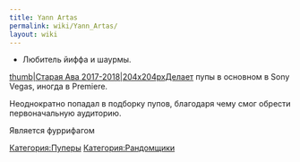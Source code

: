```yaml
---
title: Yann Artas
permalink: wiki/Yann_Artas/
layout: wiki
---
```


-   Любитель йиффа и шаурмы.

[thumb\|Старая Ава
2017-2018\|204x204pxДелает](Файл:Шаурма.jpg "wikilink") пупы в основном
в Sony Vegas, иногда в Premiere.

Неоднократно попадал в подборку пупов, благодаря чему смог обрести
первоначальную аудиторию.

Является фуррифагом

[Категория:Пуперы](Категория:Пуперы "wikilink")
[Категория:Рандомщики](Категория:Рандомщики "wikilink")
